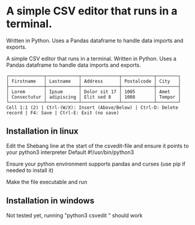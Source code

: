 # A simple CSV editor that runs in a terminal.
Written in Python. Uses a Pandas dataframe to handle data imports and exports.

A simple CSV editor that runs in a terminal.
Written in Python. Uses a Pandas dataframe to handle data imports and exports.

```
┌─────────────┬────────────┬──────────────┬────────────┬────────┐
│ Firstname   │ Lastname   │ Address      │ Postalcode │ City   │
├─────────────┼────────────┼──────────────┼────────────┼────────┤
│ Lorem       │ Ipsum      │ Dolor sit 17 │ 1005       │ Amet   │
│ Consectutur │ adipiscing │ Elit sed 8   │ 1008       │ Tempor │
└─────────────┴────────────┴──────────────┴────────────┴────────┘
Cell 1:1 (2) | Ctrl-(W/X): Insert (Above/Below) | Ctrl-D: Delete record | F4: Save | Ctrl-E: Exit (no save)
```

## Installation in linux

Edit the Shebang line at the start of the csvedit-file and ensure it points to your python3 interpreter
Default #!/usr/bin/python3

Ensure your python environment supports pandas and curses (use pip if needed to install it)

Make the file executable and run

## Installation in windows

Not tested yet, running "python3 csvedit <filename>" should work
